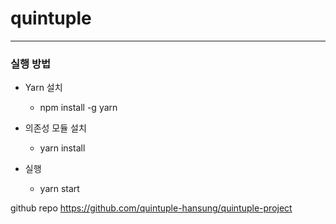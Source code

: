 # quintuple
---

### 실행 방법

- Yarn 설치
  - npm install -g yarn

- 의존성 모듈 설치
  - yarn install

- 실행
  - yarn start

github repo
https://github.com/quintuple-hansung/quintuple-project